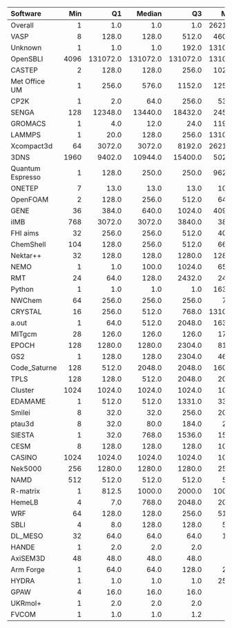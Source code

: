 | Software         |   Min |       Q1 |   Median |       Q3 |    Max |    Jobs |     Nodeh |   PercentUse |   Users |   Projects |
|:-----------------|------:|---------:|---------:|---------:|-------:|--------:|----------:|-------------:|--------:|-----------:|
| Overall          |     1 |      1.0 |      1.0 |      1.0 | 262144 | 2174471 | 3135599.9 |        100.0 |     742 |        122 |
| VASP             |     8 |    128.0 |    128.0 |    512.0 |  46080 |   90784 |  719388.6 |         22.9 |     120 |         11 |
| Unknown          |     1 |      1.0 |      1.0 |    192.0 | 131072 |  306937 |  541281.5 |         17.3 |     371 |         92 |
| OpenSBLI         |  4096 | 131072.0 | 131072.0 | 131072.0 | 131072 |     102 |  193570.7 |          6.2 |       2 |          2 |
| CASTEP           |     2 |    128.0 |    128.0 |    256.0 |  10240 |  104679 |  177767.5 |          5.7 |      38 |          7 |
| Met Office UM    |     1 |    256.0 |    576.0 |   1152.0 |  12544 |    7343 |  160758.2 |          5.1 |      37 |          3 |
| CP2K             |     1 |      2.0 |     64.0 |    256.0 |   5376 |   23290 |  152933.1 |          4.9 |      50 |         11 |
| SENGA            |   128 |  12348.0 |  13440.0 |  18432.0 |  24576 |      92 |  144830.4 |          4.6 |       5 |          5 |
| GROMACS          |     1 |      4.0 |     12.0 |     24.0 |  11904 |   17578 |  144800.8 |          4.6 |      29 |          8 |
| LAMMPS           |     1 |     20.0 |    128.0 |    256.0 | 131072 |    9880 |  137039.5 |          4.4 |      55 |         19 |
| Xcompact3d       |    64 |   3072.0 |   3072.0 |   8192.0 | 262144 |     274 |   82924.1 |          2.6 |      15 |          8 |
| 3DNS             |  1960 |   9402.0 |  10944.0 |  15400.0 |  50217 |      74 |   65787.8 |          2.1 |       2 |          1 |
| Quantum Espresso |     1 |    128.0 |    250.0 |    250.0 |  96256 |    9349 |   63984.1 |          2.0 |      16 |          7 |
| ONETEP           |     7 |     13.0 |     13.0 |     13.0 |   1024 |    4637 |   61719.1 |          2.0 |       9 |          2 |
| OpenFOAM         |     2 |    128.0 |    256.0 |    512.0 |   6400 |    1412 |   54523.4 |          1.7 |      28 |         13 |
| GENE             |    36 |    384.0 |    640.0 |   1024.0 |  40960 |     367 |   48491.7 |          1.5 |       4 |          3 |
| iIMB             |   768 |   3072.0 |   3072.0 |   3840.0 |   3840 |     154 |   48061.7 |          1.5 |       2 |          2 |
| FHI aims         |    32 |    256.0 |    256.0 |    512.0 |   4096 |   73256 |   46965.8 |          1.5 |      15 |          3 |
| ChemShell        |   104 |    128.0 |    256.0 |    512.0 |   6656 |     730 |   42635.8 |          1.4 |      11 |          3 |
| Nektar++         |    32 |    128.0 |    128.0 |   1280.0 |  12800 |     548 |   40155.1 |          1.3 |       7 |          2 |
| NEMO             |     1 |      1.0 |    100.0 |   1024.0 |   6528 |   11510 |   32436.7 |          1.0 |      20 |          3 |
| RMT              |    24 |     64.0 |    128.0 |   2432.0 |   2432 |     338 |   23053.9 |          0.7 |       3 |          1 |
| Python           |     1 |      1.0 |      1.0 |      1.0 |  16384 | 1455822 |   22762.1 |          0.7 |      46 |         21 |
| NWChem           |    64 |    256.0 |    256.0 |    256.0 |    768 |     695 |   16232.0 |          0.5 |       7 |          5 |
| CRYSTAL          |    16 |    256.0 |    512.0 |    768.0 | 131072 |     891 |   15862.0 |          0.5 |       5 |          3 |
| a.out            |     1 |     64.0 |    512.0 |   2048.0 |  16384 |     446 |   15513.3 |          0.5 |       9 |          7 |
| MITgcm           |    28 |    126.0 |    126.0 |    126.0 |   1792 |   26269 |   15444.5 |          0.5 |      10 |          3 |
| EPOCH            |   128 |   1280.0 |   1280.0 |   2304.0 |   8192 |     250 |   13613.2 |          0.4 |       5 |          1 |
| GS2              |     1 |    128.0 |    128.0 |   2304.0 |   4608 |   24005 |   11477.7 |          0.4 |       4 |          2 |
| Code_Saturne     |   128 |    512.0 |   2048.0 |   2048.0 |  16000 |      68 |   10942.8 |          0.3 |       5 |          3 |
| TPLS             |   128 |    128.0 |    512.0 |   2048.0 |   2048 |      19 |    6924.2 |          0.2 |       2 |          2 |
| Cluster          |  1024 |   1024.0 |   1024.0 |   1024.0 |   1024 |      42 |    5639.4 |          0.2 |       1 |          1 |
| EDAMAME          |     1 |    512.0 |    512.0 |   1331.0 |   3375 |     130 |    5551.9 |          0.2 |       2 |          1 |
| Smilei           |     8 |     32.0 |     32.0 |    256.0 |   2048 |     247 |    5064.4 |          0.2 |       3 |          1 |
| ptau3d           |     8 |     32.0 |     80.0 |    184.0 |    280 |      47 |    2132.6 |          0.1 |       2 |          1 |
| SIESTA           |     1 |     32.0 |    768.0 |   1536.0 |   1536 |      47 |    1416.6 |          0.0 |       3 |          1 |
| CESM             |     8 |    128.0 |    128.0 |    128.0 |   1024 |     410 |    1397.5 |          0.0 |      16 |          2 |
| CASINO           |  1024 |   1024.0 |   1024.0 |   1024.0 |   1024 |       6 |     868.4 |          0.0 |       1 |          1 |
| Nek5000          |   256 |   1280.0 |   1280.0 |   1280.0 |   2560 |      80 |     800.8 |          0.0 |       1 |          1 |
| NAMD             |   512 |    512.0 |    512.0 |    512.0 |    512 |      26 |     316.8 |          0.0 |       1 |          1 |
| R-matrix         |     1 |    812.5 |   1000.0 |   2000.0 |  10000 |      12 |     192.7 |          0.0 |       1 |          1 |
| HemeLB           |     4 |      7.0 |    768.0 |   2048.0 |   2048 |      15 |     146.2 |          0.0 |       1 |          1 |
| WRF              |    64 |    128.0 |    128.0 |    256.0 |   5120 |      42 |      73.0 |          0.0 |       3 |          2 |
| SBLI             |     4 |      8.0 |    128.0 |    128.0 |    512 |      74 |      54.2 |          0.0 |       3 |          2 |
| DL_MESO          |    32 |     64.0 |     64.0 |     64.0 |    128 |      36 |      41.6 |          0.0 |       1 |          1 |
| HANDE            |     1 |      2.0 |      2.0 |      2.0 |      2 |      40 |       8.2 |          0.0 |       1 |          1 |
| AxiSEM3D         |    48 |     48.0 |     48.0 |     48.0 |     48 |      34 |       7.9 |          0.0 |       1 |          1 |
| Arm Forge        |     1 |     64.0 |     64.0 |    128.0 |    256 |      84 |       6.0 |          0.0 |       7 |          6 |
| HYDRA            |     1 |      1.0 |      1.0 |      1.0 |   2560 |    1272 |       0.4 |          0.0 |       5 |          5 |
| GPAW             |     4 |     16.0 |     16.0 |     16.0 |     16 |       5 |       0.0 |          0.0 |       1 |          1 |
| UKRmol+          |     1 |      2.0 |      2.0 |      2.0 |     80 |      19 |       0.0 |          0.0 |       1 |          1 |
| FVCOM            |     1 |      1.0 |      1.0 |      1.2 |      2 |       4 |       0.0 |          0.0 |       1 |          1 |